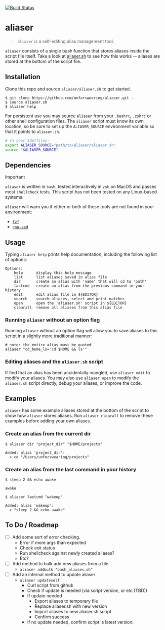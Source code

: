[![Build Status](https://github.com/unforswearing/aliaser/actions/workflows/shellcheck.yml/badge.svg)](https://github.com/unforswearing/aliaser/actions/workflows/shellcheck.yml)

# aliaser

> `aliaser` is a self-editing alias management tool.

`aliaser` consists of a single bash function that stores aliases inside the script file itself. Take a look at [aliaser.sh](aliaser.sh) to see how this works -- aliases are stored at the bottom of the script file.

## Installation

Clone this repo and source `aliaser/aliaser.sh` to get started.

```console
$ git clone https://github.com/unforswearing/aliaser.git .
$ source aliaser.sh
$ aliaser help
```

For persistent use you may source `aliaser` from your `.bashrc`, `.zshrc` or other shell configuration files. The `aliaser` script must know its own location, so be sure to set up the `ALIASER_SOURCE` environment variable so that it points to `aliaser.sh`.

```bash
# in your $dotfiles:
export ALIASER_SOURCE="path/to/aliaser/aliaser.sh"
source "$ALIASER_SOURCE"
```

## Dependencies

> [!IMPORTANT]
> `aliaser` is written in `bash`, tested interactively in `zsh` on MacOS and passes most `shellcheck` tests. This script has not been tested on any Linux-based systems.

`aliaser` will warn you if either or both of these tools are not found in your environment:

- [`fzf`](https://github.com/junegunn/fzf)
- [`gnu-sed`](https://www.gnu.org/software/sed/)

## Usage

Typing `aliaser help` prints  help documentation, including the following list of options:

```
Options:
    help      display this help message
    list      list aliases saved in alias file
    dir       create an alias with 'name' that will cd to 'path'
    lastcmd   create an alias from the previous command in your history
    edit      edit alias file in ${EDITOR}
    search    search aliases, select and print matches
    open      open the 'aliaser.sh' script in ${EDITOR}
    clearall  remove all aliases from this alias file
```

### Running `aliaser` without an option flag

Running `aliaser` without an option flag will allow you to save aliases to this script in a slightly more traditional manner:

```console
# note: the entire alias must be quoted
aliaser "cd_home_ls='cd $HOME && ls'"
```

### Editing aliases and the `aliaser.sh` script

If find that an alias has been accidentally mangled, use `aliaser edit` to modify your aliases. You may also use `aliaser open` to modify the `aliaser.sh` script directly, debug your aliases, or improve the code.

## Examples

`aliaser` has some example aliases stored at the bottom of the script to show how `aliaser` stores aliases. Run `aliaser clearall` to remove these examples before adding your own aliases.

### Create an alias from the current dir

```console
$ aliaser dir "project_dir" "$HOME/projects"

Added: alias 'project_dir':
  > cd "/Users/unforswearing/projects"
```

### Create an alias from the last command in your history

```console
$ sleep 2 && echo awake

awake

$ aliaser lastcmd "wakeup"

Added: alias 'wakeup':
  > "sleep 2 && echo awake"
```

## To Do / Roadmap

- [ ] Add some sort of error checking.
    - Error if more args than expected
    - Check exit status
    - Run shellcheck against newly created aliases?
    - Etc?
- [ ] Add method to bulk add new aliases from a file.
    - `aliaser addbulk "bash_aliases.sh"`
- [ ] Add an internal method to update aliaser
    - `aliaser updateself`
      - Curl script from github
      - Check if update is needed (via script version, or etc (TBD))
      - If update needed
          - Export aliases to temporary file
          - Replace aliaser.sh with new version
          - Import aliases to new aliaser.sh script
          - Confirm success
      - If no update needed, confirm script is latest version.


<!--
### Search for an alias and use the matching command in a script

In your terminal:

```console
$ shfmt -i 2
$ aliaser lastcmd "format"
```

Use the `format` alias in a script:

```bash
# new_script.sh
source aliaser.sh

# use 'format'
"$EDITOR" ./build.sh
build_formatted=$(aliaser search "format" "./build.sh")
```
-->
